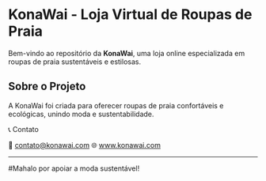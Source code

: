#  KonaWai - Loja Virtual de Roupas de Praia  

Bem-vindo ao repositório da **KonaWai**, uma loja online especializada em roupas de praia sustentáveis e estilosas.  

##  Sobre o Projeto  

A KonaWai foi criada para oferecer roupas de praia confortáveis e ecológicas, unindo moda e sustentabilidade.  


📞 Contato

📧 contato@konawai.com
🌐 www.konawai.com


---

#Mahalo por apoiar a moda sustentável!
